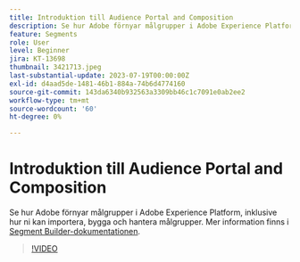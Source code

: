 ```yaml
---
title: Introduktion till Audience Portal and Composition
description: Se hur Adobe förnyar målgrupper i Adobe Experience Platform, inklusive hur ni kan importera, bygga och hantera målgrupper.
feature: Segments
role: User
level: Beginner
jira: KT-13698
thumbnail: 3421713.jpeg
last-substantial-update: 2023-07-19T00:00:00Z
exl-id: d4aad5de-1481-46b1-884a-74b6d4774160
source-git-commit: 143da6340b932563a3309bb46c1c7091e0ab2ee2
workflow-type: tm+mt
source-wordcount: '60'
ht-degree: 0%

---
```


# Introduktion till Audience Portal and Composition

Se hur Adobe förnyar målgrupper i Adobe Experience Platform, inklusive hur ni kan importera, bygga och hantera målgrupper. Mer information finns i [Segment Builder-dokumentationen](https://experienceleague.adobe.com/docs/experience-platform/segmentation/ui/segment-builder.html).

>[!VIDEO](https://video.tv.adobe.com/v/3421713/?learn=on)
